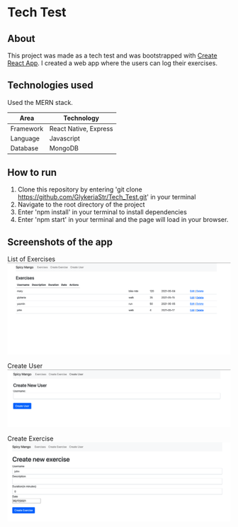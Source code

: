 # Tech Test

## About

This project was made as a tech test and was bootstrapped with [Create React App](https://github.com/facebook/create-react-app).
I created a web app where the users can log their exercises.

## Technologies used

Used the MERN stack.

| Area      | Technology            |
| --------- | --------------------- |
| Framework | React Native, Express |
| Language  | Javascript            |
| Database  | MongoDB               |

## How to run

1. Clone this repository by entering 'git clone https://github.com/GlykeriaStr/Tech_Test.git' in your terminal
2. Navigate to the root directory of the project
3. Enter 'npm install' in your terminal to install dependencies
4. Enter 'npm start' in your terminal and the page will load in your browser.

## Screenshots of the app

List of Exercises
![exercises](public/exercises.png)

Create User
![user](public/user.png)

Create Exercise
![create_exercise](public/create_exercise.png)
